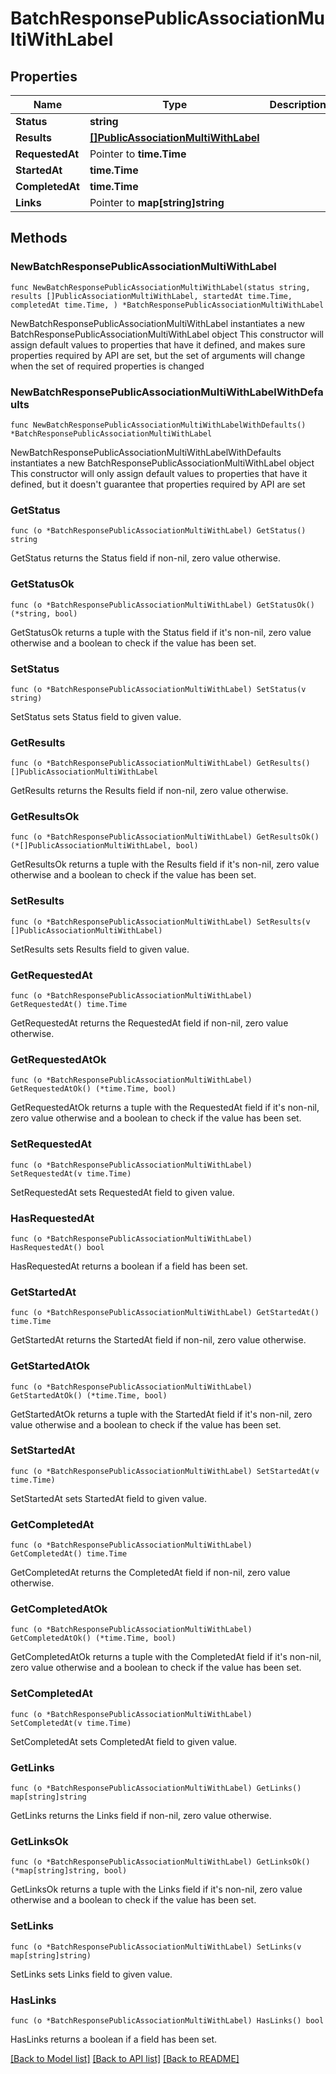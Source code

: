 # BatchResponsePublicAssociationMultiWithLabel

## Properties

Name | Type | Description | Notes
------------ | ------------- | ------------- | -------------
**Status** | **string** |  | 
**Results** | [**[]PublicAssociationMultiWithLabel**](PublicAssociationMultiWithLabel.md) |  | 
**RequestedAt** | Pointer to **time.Time** |  | [optional] 
**StartedAt** | **time.Time** |  | 
**CompletedAt** | **time.Time** |  | 
**Links** | Pointer to **map[string]string** |  | [optional] 

## Methods

### NewBatchResponsePublicAssociationMultiWithLabel

`func NewBatchResponsePublicAssociationMultiWithLabel(status string, results []PublicAssociationMultiWithLabel, startedAt time.Time, completedAt time.Time, ) *BatchResponsePublicAssociationMultiWithLabel`

NewBatchResponsePublicAssociationMultiWithLabel instantiates a new BatchResponsePublicAssociationMultiWithLabel object
This constructor will assign default values to properties that have it defined,
and makes sure properties required by API are set, but the set of arguments
will change when the set of required properties is changed

### NewBatchResponsePublicAssociationMultiWithLabelWithDefaults

`func NewBatchResponsePublicAssociationMultiWithLabelWithDefaults() *BatchResponsePublicAssociationMultiWithLabel`

NewBatchResponsePublicAssociationMultiWithLabelWithDefaults instantiates a new BatchResponsePublicAssociationMultiWithLabel object
This constructor will only assign default values to properties that have it defined,
but it doesn't guarantee that properties required by API are set

### GetStatus

`func (o *BatchResponsePublicAssociationMultiWithLabel) GetStatus() string`

GetStatus returns the Status field if non-nil, zero value otherwise.

### GetStatusOk

`func (o *BatchResponsePublicAssociationMultiWithLabel) GetStatusOk() (*string, bool)`

GetStatusOk returns a tuple with the Status field if it's non-nil, zero value otherwise
and a boolean to check if the value has been set.

### SetStatus

`func (o *BatchResponsePublicAssociationMultiWithLabel) SetStatus(v string)`

SetStatus sets Status field to given value.


### GetResults

`func (o *BatchResponsePublicAssociationMultiWithLabel) GetResults() []PublicAssociationMultiWithLabel`

GetResults returns the Results field if non-nil, zero value otherwise.

### GetResultsOk

`func (o *BatchResponsePublicAssociationMultiWithLabel) GetResultsOk() (*[]PublicAssociationMultiWithLabel, bool)`

GetResultsOk returns a tuple with the Results field if it's non-nil, zero value otherwise
and a boolean to check if the value has been set.

### SetResults

`func (o *BatchResponsePublicAssociationMultiWithLabel) SetResults(v []PublicAssociationMultiWithLabel)`

SetResults sets Results field to given value.


### GetRequestedAt

`func (o *BatchResponsePublicAssociationMultiWithLabel) GetRequestedAt() time.Time`

GetRequestedAt returns the RequestedAt field if non-nil, zero value otherwise.

### GetRequestedAtOk

`func (o *BatchResponsePublicAssociationMultiWithLabel) GetRequestedAtOk() (*time.Time, bool)`

GetRequestedAtOk returns a tuple with the RequestedAt field if it's non-nil, zero value otherwise
and a boolean to check if the value has been set.

### SetRequestedAt

`func (o *BatchResponsePublicAssociationMultiWithLabel) SetRequestedAt(v time.Time)`

SetRequestedAt sets RequestedAt field to given value.

### HasRequestedAt

`func (o *BatchResponsePublicAssociationMultiWithLabel) HasRequestedAt() bool`

HasRequestedAt returns a boolean if a field has been set.

### GetStartedAt

`func (o *BatchResponsePublicAssociationMultiWithLabel) GetStartedAt() time.Time`

GetStartedAt returns the StartedAt field if non-nil, zero value otherwise.

### GetStartedAtOk

`func (o *BatchResponsePublicAssociationMultiWithLabel) GetStartedAtOk() (*time.Time, bool)`

GetStartedAtOk returns a tuple with the StartedAt field if it's non-nil, zero value otherwise
and a boolean to check if the value has been set.

### SetStartedAt

`func (o *BatchResponsePublicAssociationMultiWithLabel) SetStartedAt(v time.Time)`

SetStartedAt sets StartedAt field to given value.


### GetCompletedAt

`func (o *BatchResponsePublicAssociationMultiWithLabel) GetCompletedAt() time.Time`

GetCompletedAt returns the CompletedAt field if non-nil, zero value otherwise.

### GetCompletedAtOk

`func (o *BatchResponsePublicAssociationMultiWithLabel) GetCompletedAtOk() (*time.Time, bool)`

GetCompletedAtOk returns a tuple with the CompletedAt field if it's non-nil, zero value otherwise
and a boolean to check if the value has been set.

### SetCompletedAt

`func (o *BatchResponsePublicAssociationMultiWithLabel) SetCompletedAt(v time.Time)`

SetCompletedAt sets CompletedAt field to given value.


### GetLinks

`func (o *BatchResponsePublicAssociationMultiWithLabel) GetLinks() map[string]string`

GetLinks returns the Links field if non-nil, zero value otherwise.

### GetLinksOk

`func (o *BatchResponsePublicAssociationMultiWithLabel) GetLinksOk() (*map[string]string, bool)`

GetLinksOk returns a tuple with the Links field if it's non-nil, zero value otherwise
and a boolean to check if the value has been set.

### SetLinks

`func (o *BatchResponsePublicAssociationMultiWithLabel) SetLinks(v map[string]string)`

SetLinks sets Links field to given value.

### HasLinks

`func (o *BatchResponsePublicAssociationMultiWithLabel) HasLinks() bool`

HasLinks returns a boolean if a field has been set.


[[Back to Model list]](../README.md#documentation-for-models) [[Back to API list]](../README.md#documentation-for-api-endpoints) [[Back to README]](../README.md)


